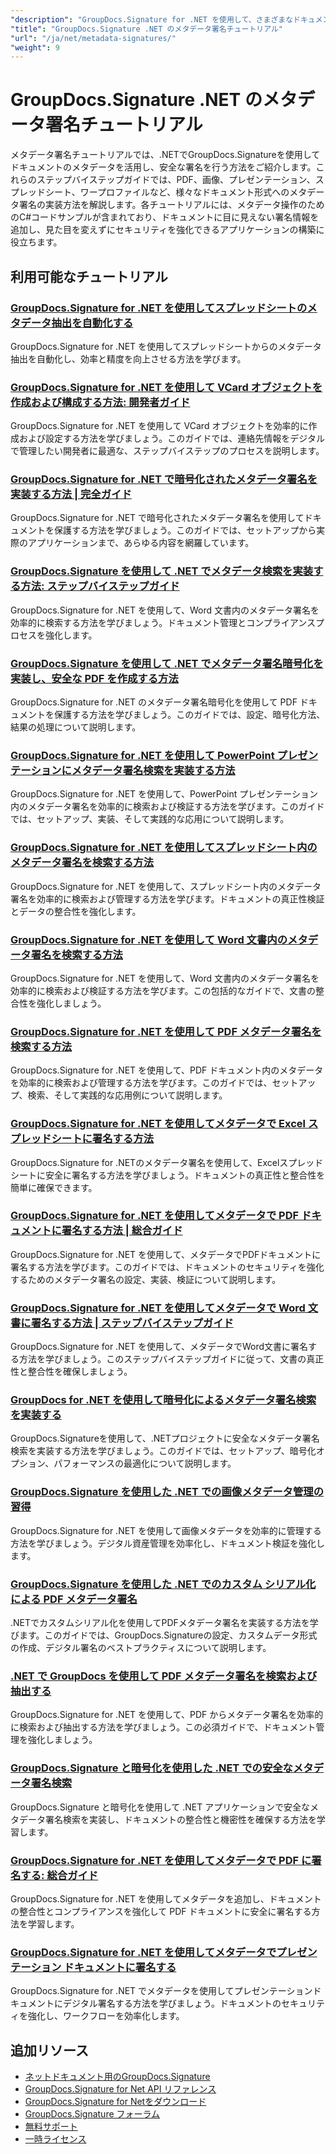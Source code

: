 ```yaml
---
"description": "GroupDocs.Signature for .NET を使用して、さまざまなドキュメント形式で隠しメタデータ署名を実装するための完全なチュートリアル。"
"title": "GroupDocs.Signature .NET のメタデータ署名チュートリアル"
"url": "/ja/net/metadata-signatures/"
"weight": 9
---
```


# GroupDocs.Signature .NET のメタデータ署名チュートリアル

メタデータ署名チュートリアルでは、.NETでGroupDocs.Signatureを使用してドキュメントのメタデータを活用し、安全な署名を行う方法をご紹介します。これらのステップバイステップガイドでは、PDF、画像、プレゼンテーション、スプレッドシート、ワープロファイルなど、様々なドキュメント形式へのメタデータ署名の実装方法を解説します。各チュートリアルには、メタデータ操作のためのC#コードサンプルが含まれており、ドキュメントに目に見えない署名情報を追加し、見た目を変えずにセキュリティを強化できるアプリケーションの構築に役立ちます。

## 利用可能なチュートリアル

### [GroupDocs.Signature for .NET を使用してスプレッドシートのメタデータ抽出を自動化する](./automate-metadata-extraction-groupdocs-signature-net/)
GroupDocs.Signature for .NET を使用してスプレッドシートからのメタデータ抽出を自動化し、効率と精度を向上させる方法を学びます。

### [GroupDocs.Signature for .NET を使用して VCard オブジェクトを作成および構成する方法: 開発者ガイド](./create-configure-vcard-groupdocs-signature-dotnet/)
GroupDocs.Signature for .NET を使用して VCard オブジェクトを効率的に作成および設定する方法を学びましょう。このガイドでは、連絡先情報をデジタルで管理したい開発者に最適な、ステップバイステップのプロセスを説明します。

### [GroupDocs.Signature for .NET で暗号化されたメタデータ署名を実装する方法 | 完全ガイド](./encrypted-metadata-signatures-groupdocs-signature-dotnet/)
GroupDocs.Signature for .NET で暗号化されたメタデータ署名を使用してドキュメントを保護する方法を学びましょう。このガイドでは、セットアップから実際のアプリケーションまで、あらゆる内容を網羅しています。

### [GroupDocs.Signature を使用して .NET でメタデータ検索を実装する方法: ステップバイステップガイド](./implement-metadata-search-net-groupdocs-signature-guide/)
GroupDocs.Signature for .NET を使用して、Word 文書内のメタデータ署名を効率的に検索する方法を学びましょう。ドキュメント管理とコンプライアンスプロセスを強化します。

### [GroupDocs.Signature を使用して .NET でメタデータ署名暗号化を実装し、安全な PDF を作成する方法](./groupdocs-signature-net-metadata-encryption/)
GroupDocs.Signature for .NET のメタデータ署名暗号化を使用して PDF ドキュメントを保護する方法を学びましょう。このガイドでは、設定、暗号化方法、結果の処理について説明します。

### [GroupDocs.Signature for .NET を使用して PowerPoint プレゼンテーションにメタデータ署名検索を実装する方法](./implement-metadata-signature-search-groupdocs-net/)
GroupDocs.Signature for .NET を使用して、PowerPoint プレゼンテーション内のメタデータ署名を効率的に検索および検証する方法を学びます。このガイドでは、セットアップ、実装、そして実践的な応用について説明します。

### [GroupDocs.Signature for .NET を使用してスプレッドシート内のメタデータ署名を検索する方法](./search-metadata-signatures-spreadsheets-groupdocs-dotnet/)
GroupDocs.Signature for .NET を使用して、スプレッドシート内のメタデータ署名を効率的に検索および管理する方法を学びます。ドキュメントの真正性検証とデータの整合性を強化します。

### [GroupDocs.Signature for .NET を使用して Word 文書内のメタデータ署名を検索する方法](./search-metadata-signatures-word-groupdocs-signature-net/)
GroupDocs.Signature for .NET を使用して、Word 文書内のメタデータ署名を効率的に検索および検証する方法を学びます。この包括的なガイドで、文書の整合性を強化しましょう。

### [GroupDocs.Signature for .NET を使用して PDF メタデータ署名を検索する方法](./master-pdf-metadata-search-groupdocs-signature-dotnet/)
GroupDocs.Signature for .NET を使用して、PDF ドキュメント内のメタデータを効率的に検索および管理する方法を学びます。このガイドでは、セットアップ、検索、そして実践的な応用例について説明します。

### [GroupDocs.Signature for .NET を使用してメタデータで Excel スプレッドシートに署名する方法](./sign-excel-metadata-groupdocs-net/)
GroupDocs.Signature for .NETのメタデータ署名を使用して、Excelスプレッドシートに安全に署名する方法を学びましょう。ドキュメントの真正性と整合性を簡単に確保できます。

### [GroupDocs.Signature for .NET を使用してメタデータで PDF ドキュメントに署名する方法 | 総合ガイド](./sign-pdf-metadata-groupdocs-signature-net/)
GroupDocs.Signature for .NET を使用して、メタデータでPDFドキュメントに署名する方法を学びます。このガイドでは、ドキュメントのセキュリティを強化するためのメタデータ署名の設定、実装、検証について説明します。

### [GroupDocs.Signature for .NET を使用してメタデータで Word 文書に署名する方法 | ステップバイステップガイド](./sign-word-docs-metadata-groupdocs-signature-net/)
GroupDocs.Signature for .NET を使用して、メタデータでWord文書に署名する方法を学びましょう。このステップバイステップガイドに従って、文書の真正性と整合性を確保しましょう。

### [GroupDocs for .NET を使用して暗号化によるメタデータ署名検索を実装する](./groupdocs-signature-metadata-search-encryption-net/)
GroupDocs.Signatureを使用して、.NETプロジェクトに安全なメタデータ署名検索を実装する方法を学びましょう。このガイドでは、セットアップ、暗号化オプション、パフォーマンスの最適化について説明します。

### [GroupDocs.Signature を使用した .NET での画像メタデータ管理の習得](./mastering-image-metadata-groupdocs-signature-net/)
GroupDocs.Signature for .NET を使用して画像メタデータを効率的に管理する方法を学びましょう。デジタル資産管理を効率化し、ドキュメント検証を強化します。

### [GroupDocs.Signature を使用した .NET でのカスタム シリアル化による PDF メタデータ署名](./pdf-metadata-signing-custom-serialization-net/)
.NETでカスタムシリアル化を使用してPDFメタデータ署名を実装する方法を学びます。このガイドでは、GroupDocs.Signatureの設定、カスタムデータ形式の作成、デジタル署名のベストプラクティスについて説明します。

### [.NET で GroupDocs を使用して PDF メタデータ署名を検索および抽出する](./search-pdf-metadata-signatures-groupdocs-dotnet/)
GroupDocs.Signature for .NET を使用して、PDF からメタデータ署名を効率的に検索および抽出する方法を学びましょう。この必須ガイドで、ドキュメント管理を強化しましょう。

### [GroupDocs.Signature と暗号化を使用した .NET での安全なメタデータ署名検索](./groupdocs-signature-net-encryption-metadata-search/)
GroupDocs.Signature と暗号化を使用して .NET アプリケーションで安全なメタデータ署名検索を実装し、ドキュメントの整合性と機密性を確保する方法を学習します。

### [GroupDocs.Signature for .NET を使用してメタデータで PDF に署名する: 総合ガイド](./sign-pdf-metadata-groupdocs-signature-dotnet/)
GroupDocs.Signature for .NET を使用してメタデータを追加し、ドキュメントの整合性とコンプライアンスを強化して PDF ドキュメントに安全に署名する方法を学習します。

### [GroupDocs.Signature for .NET を使用してメタデータでプレゼンテーション ドキュメントに署名する](./sign-presentation-metadata-groupdocs-signature-net/)
GroupDocs.Signature for .NET でメタデータを使用してプレゼンテーションドキュメントにデジタル署名する方法を学びましょう。ドキュメントのセキュリティを強化し、ワークフローを効率化します。

## 追加リソース

- [ネットドキュメント用のGroupDocs.Signature](https://docs.groupdocs.com/signature/net/)
- [GroupDocs.Signature for Net API リファレンス](https://reference.groupdocs.com/signature/net/)
- [GroupDocs.Signature for Netをダウンロード](https://releases.groupdocs.com/signature/net/)
- [GroupDocs.Signature フォーラム](https://forum.groupdocs.com/c/signature)
- [無料サポート](https://forum.groupdocs.com/)
- [一時ライセンス](https://purchase.groupdocs.com/temporary-license/)